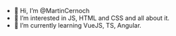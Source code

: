 - 👋 Hi, I’m @MartinCernoch
- 👀 I’m interested in JS, HTML and CSS and all about it.
- 🌱 I’m currently learning VueJS, TS, Angular.
